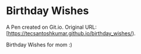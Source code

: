 # Birthday Wishes

A Pen created on Git.io. Original URL: [https://tecsantoshkumar.github.io/birthday_wishes/).

Birthday Wishes for mom :)
